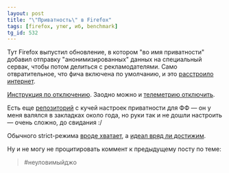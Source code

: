 ```yaml
---
layout: post
title: "\"Приватность\" в Firefox"
tags: [firefox, утюг, иб, benchmark]
tg_id: 532
---
```

Тут Firefox выпустил обновление, в котором "во имя приватности" добавил отправку "анонимизированных" данных на специальный сервак, чтобы потом делиться с рекламодателями. Само отвратительное, что фича включена по умолчанию, и это [расстроило](https://gladtech.social/@cuchaz/112775302929069283) [интернет](https://news.ycombinator.com/item?id=40974112).

[Инструкция по отключению](https://support.mozilla.org/en-US/kb/privacy-preserving-attribution#w_how-can-i-disable-ppa). Заодно можно и [телеметрию отключить](https://support.mozilla.org/en-US/kb/telemetry-clientid#w_how-do-i-opt-out-or-delete-telemetry-data).

Есть еще [репозиторий](https://github.com/arkenfox/user.js) с кучей настроек приватности для ФФ — он у меня валялся в закладках около года, но руки так и не дошли настроить — очень сложно, до свидания :/ 

Обычного strict-режима [вроде хватает](/2023/03/28/fingerprinting.html), а [идеал вряд ли достижим](https://privacytests.org/).

Ну и не могу не процитировать коммент к предыдущему посту по теме:

> #неуловимыйджо
